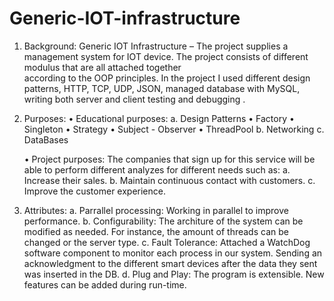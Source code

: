 # Generic-IOT-infrastructure

1. Background:
Generic IOT Infrastructure – The project supplies a management system for IOT device. The project consists of different modulus that are all attached together         
according to the OOP principles. 
In the project I used different design patterns, HTTP, TCP, UDP, JSON, managed database with MySQL, writing both server and client testing and debugging .
 
2. Purposes:
    • Educational purposes: 
        a. Design Patterns
            • Factory
            • Singleton
            • Strategy
            • Subject - Observer
            • ThreadPool
        b. Networking
        c. DataBases

    • Project purposes:
    The companies that sign up for this service will be able to perform different analyzes for different needs such as:
    a. Increase their sales.
    b. Maintain continuous contact with customers. 
    c. Improve the customer experience.

3. Attributes:
a. Parrallel processing:
Working in parallel to improve performance. 
b. Configurability:
The architure of the system can be modified as needed. For instance, the amount of threads can be changed or the server type.
c. Fault Tolerance:
Attached a WatchDog software component to monitor each process in our system. 
Sending an acknowledgment to the different smart devices after the data they sent was inserted in the DB. 
d. Plug and Play:
The program is extensible. New features can be added during run-time.

